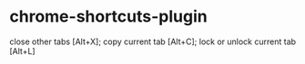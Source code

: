 # chrome-shortcuts-plugin
close other tabs [Alt+X]; copy current tab [Alt+C]; lock or unlock current tab [Alt+L]

